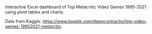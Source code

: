 Interactive Excel dashboard of Top Metacritic Video Games 1995-2021 using pivot tables and charts.

Data from Kaggle: https://www.kaggle.com/deepcontractor/top-video-games-19952021-metacritic

